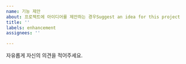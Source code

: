 ```yaml
---
name: 기능 제안
about: 프로젝트에 아이디어를 제안하는 경우Suggest an idea for this project
title: ''
labels: enhancement
assignees: ''

---
```


자유롭게 자신의 의견을 적어주세요.

